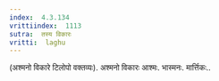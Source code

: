 ```yaml
---
index:  4.3.134
vrittiindex:  1113
sutra:  तस्य विकारः
vritti:  laghu 
---
```


(अश्मनो विकारे टिलोपो वक्तव्यः). अश्मनो विकारः आश्मः. भास्मनः. मार्त्तिकः..

